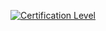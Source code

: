 [![Certification Level](https://img.shields.io/badge/Certification%20Level-Trusted-007BFF)](http://repo-url)

